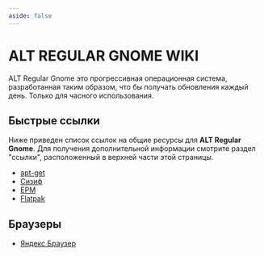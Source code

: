 ```yaml
---
aside: false
---
```


# ALT REGULAR GNOME WIKI

ALT Regular Gnome это прогрессивная операционная система, разработанная таким образом, что бы получать обновления каждый день. Только для часного использования.

## Быстрые ссылки

Ниже приведен список ссылок на общие ресурсы для **ALT Regular Gnome**. Для получения дополнительной информации смотрите раздел "ссылки", расположенный в верхней части этой страницы.

* [apt-get](/)
* [Сизиф](/)
* [EPM](/epm)
* [Flatpak](/flatpak)

## Браузеры

* [Яндекс Браузер](/yandex-browser)
